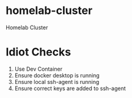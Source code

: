 # homelab-cluster
Homelab Cluster

# Idiot Checks

1. Use Dev Container
1. Ensure docker desktop is running
1. Ensure local ssh-agent is running
1. Ensure correct keys are added to ssh-agent